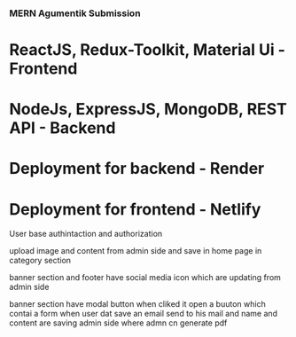 ### MERN Agumentik Submission


# ReactJS, Redux-Toolkit, Material Ui - Frontend

# NodeJs, ExpressJS, MongoDB, REST API - Backend

# Deployment for backend - Render

# Deployment for frontend - Netlify


User base authintaction and authorization

upload image and content from admin side and save in home page in category section

banner section and footer  have social media icon which are updating from admin side

banner section have modal button when cliked it open a buuton which contai a form when user dat save an email send to his mail and name and content are saving admin side where admn cn generate pdf